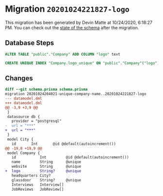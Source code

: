 # Migration `20201024221827-logo`

This migration has been generated by Devin Matte at 10/24/2020, 6:18:27 PM.
You can check out the [state of the schema](./schema.prisma) after the migration.

## Database Steps

```sql
ALTER TABLE "public"."Company" ADD COLUMN "logo" text   

CREATE UNIQUE INDEX "Company.logo_unique" ON "public"."Company"("logo")
```

## Changes

```diff
diff --git schema.prisma schema.prisma
migration 20201024204021-unique-company-name..20201024221827-logo
--- datamodel.dml
+++ datamodel.dml
@@ -3,9 +3,9 @@
 }
 datasource db {
   provider = "postgresql"
-  url = "***"
+  url = "***"
 }
 model City {
   id       Int       @id @default(autoincrement())
@@ -19,8 +19,9 @@
 model Company {
   id           Int         @id @default(autoincrement())
   name         String      @unique
   website      String      @unique
+  logo         String?     @unique
   headquarters City?
   glassdoor    String?     @unique
   Interviews   Interview[]
   JobReviews   JobReview[]
```


